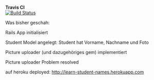 **Travis CI**  
[![Build Status](https://travis-ci.org/lisabell-li/Info3.png?branch=master)](https://travis-ci.org/lisabell-li/Info3)


Was bisher geschah:

Rails App initialisiert

Student Model angelegt:
Student hat Vorname, Nachname und Foto

Picture uploader (und dazugehöriges gem) implementiert

Picture uploader Problem resolved


auf heroku deployed:
http://learn-student-names.herokuapp.com

